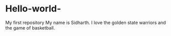 # Hello-world-
My first repository 
My name is Sidharth. I love the golden state warriors and the game of basketball.
